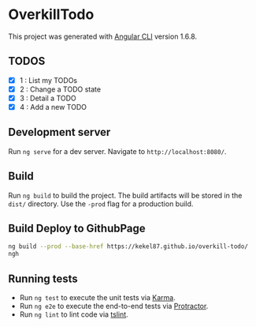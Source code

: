 # OverkillTodo

This project was generated with [Angular CLI](https://github.com/angular/angular-cli) version 1.6.8.

## TODOS

- [X] 1 : List my TODOs
- [X] 2 : Change a TODO state
- [X] 3 : Detail a TODO
- [X] 4 : Add a new TODO

## Development server

Run `ng serve` for a dev server. Navigate to `http://localhost:8080/`.

## Build

Run `ng build` to build the project. The build artifacts will be stored in the `dist/` directory. Use the `-prod` flag for a production build.

## Build Deploy to GithubPage

```bash
ng build --prod --base-href https://kekel87.github.io/overkill-todo/
ngh
```

## Running tests

- Run `ng test` to execute the unit tests via [Karma](https://karma-runner.github.io).
- Run `ng e2e` to execute the end-to-end tests via [Protractor](http://www.protractortest.org/).
- Run `ng lint` to lint code via [tslint](https://palantir.github.io/tslint/).

